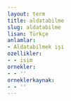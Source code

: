 ```yaml
---
layout: term
title: aldatabilme
slug: aldatabilme
lisan: Türkçe
anlamlar:
- Aldatabilmek işi
ozellikler:
- - isim
ornekler:
- - ''
orneklerkaynak:
- - ''
---
```


